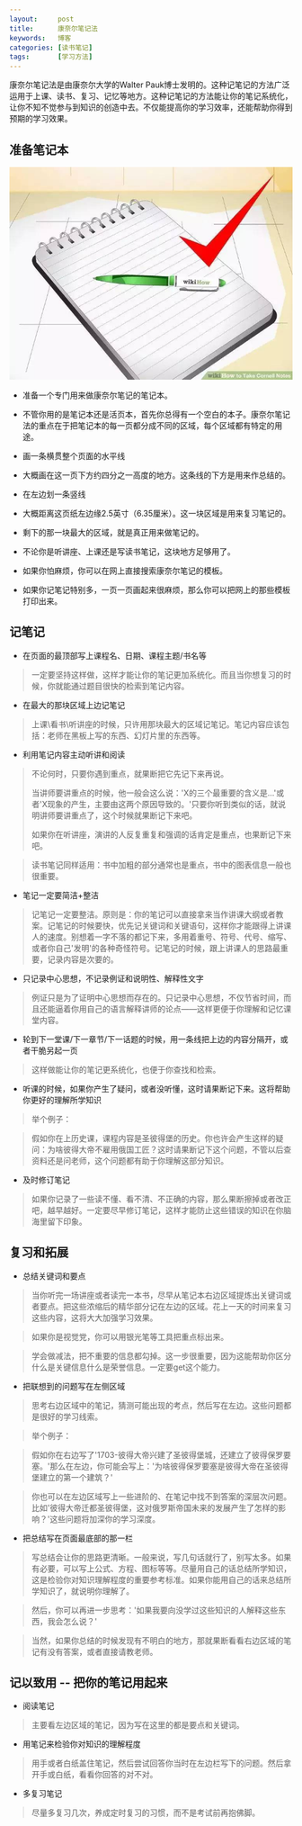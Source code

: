 ```yaml
---
layout:     post
title:      康奈尔笔记法
keywords:   博客
categories: [读书笔记]
tags:	    [学习方法]
---
```


康奈尔笔记法是由康奈尔大学的Walter Pauk博士发明的。这种记笔记的方法广泛运用于上课、读书、复习、记忆等地方。这种记笔记的方法能让你的笔记系统化，让你不知不觉参与到知识的创造中去。不仅能提高你的学习效率，还能帮助你得到预期的学习效果。

## 准备笔记本

![](/images/images_2017/notes_1.jpg)
* 准备一个专门用来做康奈尔笔记的笔记本。
 +    不管你用的是笔记本还是活页本，首先你总得有一个空白的本子。康奈尔笔记法的重点在于把笔记本的每一页都分成不同的区域，每个区域都有特定的用途。

* 画一条横贯整个页面的水平线
 +  大概画在这一页下方约四分之一高度的地方。这条线的下方是用来作总结的。

* 在左边划一条竖线
 +  大概距离这页纸左边缘2.5英寸（6.35厘米）。这一块区域是用来复习笔记的。

* 剩下的那一块最大的区域，就是真正用来做笔记的。
 +  不论你是听讲座、上课还是写读书笔记，这块地方足够用了。

* 如果你怕麻烦，你可以在网上直接搜索康奈尔笔记的模板。
 +  如果你记笔记特别多，一页一页画起来很麻烦，那么你可以把网上的那些模板打印出来。

## 记笔记

* 在页面的最顶部写上课程名、日期、课程主题/书名等
 > 一定要坚持这样做，这样才能让你的笔记更加系统化。而且当你想复习的时候，你就能通过题目很快的检索到笔记内容。

* 在最大的那块区域上边记笔记
> 上课\看书\听讲座的时候，只许用那块最大的区域记笔记。笔记内容应该包括：老师在黑板上写的东西、幻灯片里的东西等。

* 利用笔记内容主动听讲和阅读
> 不论何时，只要你遇到重点，就果断把它先记下来再说。
>    
> 当讲师要讲重点的时候，他一般会这么说：'X的三个最重要的含义是…'或者'X现象的产生，主要由这两个原因导致的。'只要你听到类似的话，就说明讲师要讲重点了，这个时候就果断记下来吧。
>
>如果你在听讲座，演讲的人反复重复和强调的话肯定是重点，也果断记下来吧。

>读书笔记同样适用：书中加粗的部分通常也是重点，书中的图表信息一般也很重要。

* 笔记一定要简洁+整洁
> 记笔记一定要整洁。原则是：你的笔记可以直接拿来当作讲课大纲或者教案。记笔记的时候要快，优先记关键词和关键语句，这样你才能跟得上讲课人的速度。别想着一字不落的都记下来，多用着重号、符号、代号、缩写、或者你自己'发明'的各种奇怪符号。记笔记的时候，跟上讲课人的思路最重要，记录内容是次要的。

* 只记录中心思想，不记录例证和说明性、解释性文字
> 例证只是为了证明中心思想而存在的。只记录中心思想，不仅节省时间，而且还能逼着你用自己的语言解释讲师的论点——这样更便于你理解和记忆课堂内容。

* 轮到下一堂课/下一章节/下一话题的时候，用一条线把上边的内容分隔开，或者干脆另起一页
> 这样做能让你的笔记更系统化，也便于你查找和检索。

* 听课的时候，如果你产生了疑问，或者没听懂，这时请果断记下来。这将帮助你更好的理解所学知识
> 举个例子：

>假如你在上历史课，课程内容是圣彼得堡的历史。你也许会产生这样的疑问：为啥彼得大帝不雇用俄国工匠？这时请果断记下这个问题，不管以后查资料还是问老师，这个问题都有助于你理解这部分知识。

* 及时修订笔记
> 如果你记录了一些读不懂、看不清、不正确的内容，那么果断擦掉或者改正吧，越早越好。一定要尽早修订笔记，这样才能防止这些错误的知识在你脑海里留下印象。

## 复习和拓展

* 总结关键词和要点
 > 当你听完一场讲座或者读完一本书，尽早从笔记本右边区域提炼出关键词或者要点。把这些浓缩后的精华部分记在左边的区域。花上一天的时间来复习这些内容，这将大大加强学习效果。

>如果你是视觉党，你可以用银光笔等工具把重点标出来。

>学会做减法，把不重要的信息都勾掉。这一步很重要，因为这能帮助你区分什么是关键信息什么是荣誉信息。一定要get这个能力。


* 把联想到的问题写在左侧区域
> 思考右边区域中的笔记，猜测可能出现的考点，然后写在左边。这些问题都是很好的学习线索。

> 举个例子：

>假如你在右边写了'1703-彼得大帝兴建了圣彼得堡城，还建立了彼得保罗要塞。'那么在左边，你可能会写上：'为啥彼得保罗要塞是彼得大帝在圣彼得堡建立的第一个建筑？'

>你也可以在左边区域写上一些进阶的、在笔记中找不到答案的深层次问题。比如'彼得大帝迁都圣彼得堡，这对俄罗斯帝国未来的发展产生了怎样的影响？'这些问题将加深你的学习深度。

* 把总结写在页面最底部的那一栏
 > 写总结会让你的思路更清晰。一般来说，写几句话就行了，别写太多。如果有必要，可以写上公式、方程、图标等等。尽量用自己的话总结所学知识，这是检验你对知识理解程度的重要参考标准。如果你能用自己的话来总结所学知识了，就说明你理解了。

>然后，你可以再进一步思考：'如果我要向没学过这些知识的人解释这些东西，我会怎么说？'

>当然，如果你总结的时候发现有不明白的地方，那就果断看看右边区域的笔记有没有答案，或者直接请教老师。

## 记以致用 -- 把你的笔记用起来

* 阅读笔记
> 主要看左边区域的笔记，因为写在这里的都是要点和关键词。

* 用笔记来检验你对知识的理解程度
> 用手或者白纸盖住笔记，然后尝试回答你当时在左边栏写下的问题。然后拿开手或白纸，看看你回答的对不对。

* 多复习笔记
> 尽量多复习几次，养成定时复习的习惯，而不是考试前再抱佛脚。


